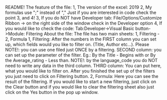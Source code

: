 README!
The feature of the file:
  1, The version of the excel: 2019
  2, My formulas use ";" instead of ","
  Just if you are interested in code check the point 3, and 4!
  3, If you do NOT have Developer tab: File/Options/Customize Ribbon -> on the right side of the window check in the Developer option
  4, If you would like to check the code: Tab:Developer->Visual Basic button->Module: Filtering
About the file:
  The file has two main sheets: 1, Filtering - 2, Formula
    1, Filtering:
        After the numbers in the FIRST column you can set up, which fields would you like to filter on. (Title, Author etc...). Please             NOTE!: you can use one filed just ONCE by a filtering.
        SECOND column: you can set up the parameter of the filter. Eg.: By the Title - Begins with or By the Average_rating - Less than.           NOTE!: by the language_code you do NOT need to write any data in the third column.
        THIRD column: You can put here, what you would like to filter on.
     After you finished the set up of the filters you just need to click on Filtering button.
    2, Formula:
      Here you can see the result of the filtering. If you would like to start a new filtering, just click on the Clear button and if you would like to clear the filtering sheet also just click on the Yes button in the pop up window.
